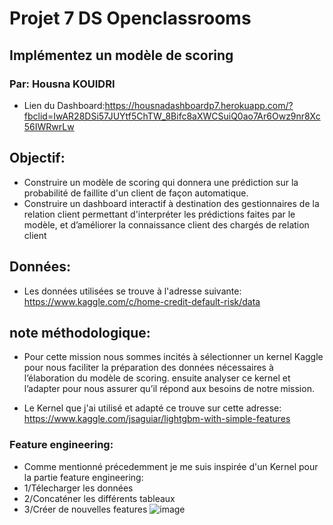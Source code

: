 # Projet  7 DS Openclassrooms
## Implémentez un modèle de scoring
### Par: Housna KOUIDRI 
- Lien du Dashboard:https://housnadashboardp7.herokuapp.com/?fbclid=IwAR28DSi57JUYtf5ChTW_8Bifc8aXWCSuiQ0ao7Ar6Owz9nr8Xc56IWRwrLw

## Objectif:
- Construire un modèle de scoring qui donnera une prédiction sur la probabilité de faillite d'un client de façon automatique.
- Construire un dashboard interactif à destination des gestionnaires de la relation client permettant d'interpréter les prédictions faites par le modèle, et d’améliorer la connaissance client des chargés de relation client

## Données:
- Les données utilisées se trouve à l'adresse suivante: https://www.kaggle.com/c/home-credit-default-risk/data
 
## note méthodologique:
- Pour cette mission nous sommes incités à sélectionner un kernel Kaggle pour nous faciliter la préparation des données nécessaires à l’élaboration du modèle de scoring. ensuite analyser ce kernel et l’adapter pour nous assurer qu’il répond aux besoins de notre mission.

- Le Kernel que j'ai utilisé et adapté ce trouve sur cette adresse: https://www.kaggle.com/jsaguiar/lightgbm-with-simple-features

### Feature engineering:
- Comme mentionné précedemment je me suis inspirée d'un Kernel pour la partie feature engineering:
- 1/Télecharger les données
- 2/Concaténer les différents tableaux
- 3/Créer de nouvelles features
![image](https://user-images.githubusercontent.com/94060093/147422734-3d6981d2-fd11-41a3-a453-90cd9866b97f.png)


